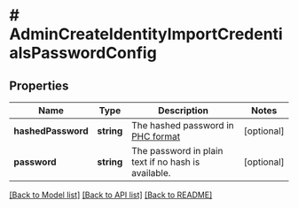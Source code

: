 # # AdminCreateIdentityImportCredentialsPasswordConfig

## Properties

Name | Type | Description | Notes
------------ | ------------- | ------------- | -------------
**hashedPassword** | **string** | The hashed password in [PHC format]( https://www.ory.sh/docs/kratos/concepts/credentials/username-email-password#hashed-password-format) | [optional]
**password** | **string** | The password in plain text if no hash is available. | [optional]

[[Back to Model list]](../../README.md#models) [[Back to API list]](../../README.md#endpoints) [[Back to README]](../../README.md)
